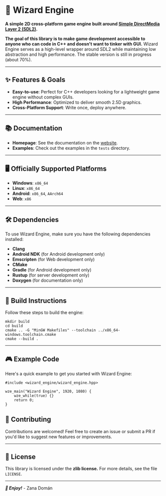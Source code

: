 # 🧙 Wizard Engine

**A simple 2D cross-platform game engine built around [Simple DirectMedia Layer
2 (SDL2)](https://www.libsdl.org/).**

**The goal of this library is to make game development accessible to anyone who
can code in C++ and doesn't want to tinker with GUI.** Wizard Engine serves as a
high-level wrapper around SDL2 while maintaining low abstraction and high
performance. The stable version is still in progress (about 70%).

---

## ✨ Features & Goals

- **Easy-to-use**: Perfect for C++ developers looking for a lightweight game
  engine without complex GUIs.
- **High Performance**: Optimized to deliver smooth 2.5D graphics.
- **Cross-Platform Support**: Write once, deploy anywhere.

---

## 📚 Documentation

- **Homepage**: See the documentation on the
  [website](https://zanadoman.github.io/wizard_engine/).
- **Examples**: Check out the examples in the `tests` directory.

---

## 🖥️ Officially Supported Platforms

- **Windows**: `x86_64`
- **Linux**: `x86_64`
- **Android**: `x86_64`, `AArch64`
- **Web**: `x86`

---

## 🛠️ Dependencies

To use Wizard Engine, make sure you have the following dependencies installed:

- **Clang**
- **Android NDK** (for Android development only)
- **Emscripten** (for Web development only)
- **CMake**
- **Gradle** (for Android development only)
- **Rustup** (for server development only)
- **Doxygen** (for documentation only)

---

## 🔧 Build Instructions

Follow these steps to build the engine:

```
mkdir build
cd build
cmake .. -G "MinGW Makefiles" --toolchain ../x86_64-windows.toolchain.cmake
cmake --build .
```

---

## 🎮 Example Code

Here's a quick example to get you started with Wizard Engine:

```
#include <wizard_engine/wizard_engine.hpp>

wze_main("Wizard Engine", 1920, 1080) {
    wze_while(true) {}
    return 0;
}
```

## 🤝 Contributing

Contributions are welcomed! Feel free to create an issue or submit a PR if you'd
like to suggest new features or improvements.

---

## 📜 License

This library is licensed under the **zlib license.** For more details, see the
file `LICENSE`.

---

***🚀 Enjoy!*** - Zana Domán
